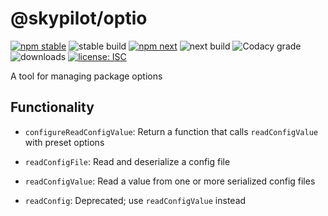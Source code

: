 # @skypilot/optio

[![npm stable](https://img.shields.io/npm/v/@skypilot/optio?label=stable)](https://www.npmjs.com/package/@skypilot/optio)
![stable build](https://img.shields.io/github/workflow/status/skypilot-dev/optio/Stable%20release?label=stable%20build)
[![npm next](https://img.shields.io/npm/v/@skypilot/optio/next?label=next)](https://www.npmjs.com/package/@skypilot/optio)
![next build](https://img.shields.io/github/workflow/status/skypilot-dev/optio/Prerelease?branch=next&label=next%20build)
![Codacy grade](https://img.shields.io/codacy/grade/e5a0096791cd4e5fa0d911d3cc00c654)
![downloads](https://img.shields.io/npm/dm/@skypilot/optio)
[![license: ISC](https://img.shields.io/badge/license-ISC-blue.svg)](https://opensource.org/licenses/ISC)

A tool for managing package options

## Functionality

- `configureReadConfigValue`: Return a function that calls `readConfigValue` with preset options
- `readConfigFile`: Read and deserialize a config file 
- `readConfigValue`: Read a value from one or more serialized config files

- `readConfig`: Deprecated; use `readConfigValue` instead
